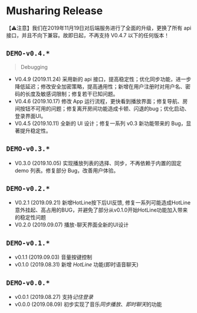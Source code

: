 # Musharing Release

【⚠️注意】我们在2019年11月19日对后端服务进行了全面的升级，更换了所有 api 接口，并且不向下兼容。故即日起，不再支持 V0.4.7 以下的任何版本！

## `DEMO-v0.4.*`

> Debugging

* V0.4.9 (2019.11.24) 采用新的 api 接口，提高稳定性；优化同步功能，进一步降低延迟；修改安全加密策略，提高通用性；新增在用户注册时对用户名、密码的长度及敏感词限制；修复若干已知问题。
* V0.4.6 (2019.10.17) 修改 App 运行流程，更快看到播放界面；修复导航、房间按钮不可用的问题；修复离开房间功能造成卡顿、闪退的bug；优化启动、登录界面UI。
* V0.4.5 (2019.10.11) 全新的 UI 设计；修复一系列 v0.3 新功能带来的 Bug，显著提升稳定性。

## `DEMO-v0.3.*`

* V0.3.0 (2019.10.05) 实现播放列表的选择、同步，不再依赖于内置的固定 demo 列表。修复部分 Bug，改善用户体验。

## `DEMO-v0.2.*`

- V0.2.1 (2019.09.21) 新增HotLine按下后UI反馈, 修复一系列可能造成HotLine意外挂起、高占用的BUG，并避免了部分从v0.1.0开始HotLine功能加入带来的稳定性问题
- V0.2.0 (2019.09.07) 播放-聊天界面全新的UI设计

## `DEMO-v0.1.*`

- v0.1.1 (2019.09.03) 音量按键控制
- v0.1.0 (2019.08.31) 新增 *HotLine* 功能(即时语音聊天)

## `DEMO-v0.0.*`

- v0.0.1 (2019.08.27) 支持*记住登录*
- v0.0.0 (2019.08.09) 初步实现了音乐*同步播放*、*即时聊天*的功能